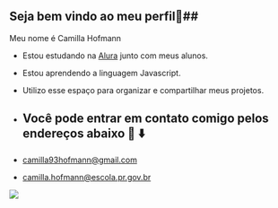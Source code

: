 ## Seja bem vindo ao meu perfil🤙##

Meu nome é Camilla Hofmann

- Estou estudando na [Alura](https://www.alura.com.br) junto com meus alunos.
- Estou aprendendo a linguagem Javascript.
- Utilizo esse espaço para organizar e compartilhar meus projetos.

- ## Você pode entrar em contato comigo pelos endereços abaixo 📧 ⬇️

- camilla93hofmann@gmail.com
  
- camilla.hofmann@escola.pr.gov.br

![](https://media.tenor.com/-ak5uqkQcioAAAAM/lisa-simpson.gif)
